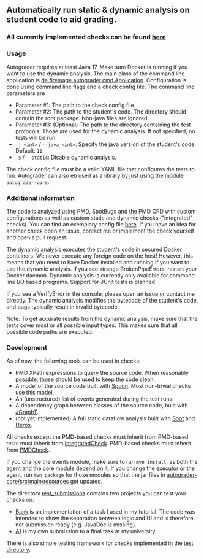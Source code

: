 ## Automatically run static & dynamic analysis on student code to aid grading.

### All currently implemented checks can be found [here](checks.md)

### Usage

Autograder requires at least Java 17.
Make sure Docker is running if you want to use the dynamic analysis.
The main class of the command line application is [de.firemage.autograder.cmd.Application](autograder-cmd/src/main/java/de/firemage/autograder/cmd/Application.java).
Configuration is done using command line flags and a check config file.
The command line parameters are
* Parameter #1: The path to the check config file
* Parameter #2: The path to the student's code. The directory should contain the root package. Non-java files are ignored.
* Parameter #3: (Optional) The path to the directory containing the test protocols. Those are used for the dynamic analysis. If not specified, no tests will be run.
* `-j <int>` / `--java <int>`: Specify the java version of the student's code. Default: `11`
* `-s` / `--static`: Disable dynamic analysis.

The check config file must be a valid YAML file that configures the tests to run.
Autograder can also eb used as a library by just using the module `autograder-core`.

### Additional information

The code is analyzed using PMD, SpotBugs and the PMD CPD with custom configurations as well as custom static and dynamic checks ("integrated" checks).
You can find an exemplary config file [here](sample_config.yaml).
If you have an idea for another check open an issue, contact me or implement the check yourself and open a pull request.

The dynamic analysis executes the student's code in secured Docker containers.
We never execute any foreign code on the host!
However, this means that you need to have Docker installed and running if you want to use the dynamic analysis.
If you see strange BrokenPipeErrors, restart your Docker daemon.
Dynamic analysis is currently only available for command line I/O based programs.
Support for JUnit tests is planned.

If you see a VerifyError in the console, please open an issue or contact me directly.
The dynamic analysis modifies the bytecode of the student's code, and bugs typically result in invalid bytecode.

Note: To get accurate results from the dynamic analysis, make sure that the tests cover most or all possible input types.
This makes sure that all possible code paths are executed.

### Development
As of now, the following tools can be used in checks:
* PMD XPath expressions to query the source code. 
When reasonably possible, those should be used to keep the code clean.
* A model of the source code built with [Spoon](https://github.com/INRIA/spoon). Most non-trivial checks use this model.
* An (unstructured) list of events generated during the test runs.
* A dependency graph between classes of the source code, built with [JGraphT](https://jgrapht.org/).
* (not yet implemented) A full static dataflow analysis built with [Soot](https://github.com/soot-oss/soot) and [Heros](https://github.com/Sable/heros).

All checks except the PMD-based checks must inherit from PMD-based tests must inherit from [IntegratedCheck](autograder-core/src/main/java/de/firemage/autograder/core/integrated/IntegratedCheck.java).
PMD-based checks must inherit from [PMDCheck](autograder-core/src/main/java/de/firemage/autograder/core/pmd/PMDCheck.java).

If you change the events module, make sure to run `mvn install`, as both the agent and the core module depend on it.
If you change the executor or the agent, run `mvn package` for those modules so that the jar files in [autograder-core/src/main/resources](autograder-core/src/main/resources) get updated.

The directory [test_submissions](test_submissions) contains two projects you can test your checks on:
* [Bank](test_submissions/Bank) is an implementation of a task I used in my tutorial.
  The code was intended to show the separation between logic and UI and is therefore not submission ready (e.g. JavaDoc is missing).
* [A1](test_submissions/A1) is my own submission to a final task at my university.

There is also simple testing framework for checks implemented in the [test directory](autograder-core/src/test/java).
